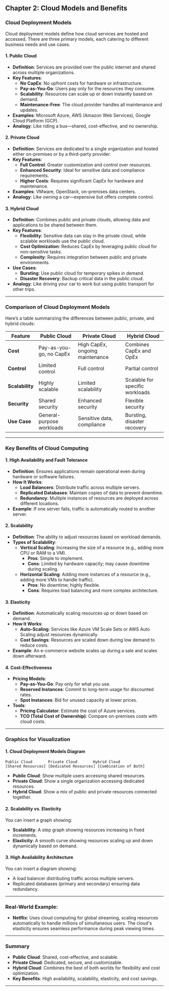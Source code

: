 ## **Chapter 2: Cloud Models and Benefits**  

### **Cloud Deployment Models**  
Cloud deployment models define how cloud services are hosted and accessed. There are three primary models, each catering to different business needs and use cases.  

#### **1. Public Cloud**  
- **Definition**: Services are provided over the public internet and shared across multiple organizations.  
- **Key Features**:  
  - **No CapEx**: No upfront costs for hardware or infrastructure.  
  - **Pay-as-You-Go**: Users pay only for the resources they consume.  
  - **Scalability**: Resources can scale up or down instantly based on demand.  
  - **Maintenance-Free**: The cloud provider handles all maintenance and updates.  
- **Examples**: Microsoft Azure, AWS (Amazon Web Services), Google Cloud Platform (GCP).  
- **Analogy**: Like riding a bus—shared, cost-effective, and no ownership.  

#### **2. Private Cloud**  
- **Definition**: Services are dedicated to a single organization and hosted either on-premises or by a third-party provider.  
- **Key Features**:  
  - **Full Control**: Greater customization and control over resources.  
  - **Enhanced Security**: Ideal for sensitive data and compliance requirements.  
  - **Higher Costs**: Requires significant CapEx for hardware and maintenance.  
- **Examples**: VMware, OpenStack, on-premises data centers.  
- **Analogy**: Like owning a car—expensive but offers complete control.  

#### **3. Hybrid Cloud**  
- **Definition**: Combines public and private clouds, allowing data and applications to be shared between them.  
- **Key Features**:  
  - **Flexibility**: Sensitive data can stay in the private cloud, while scalable workloads use the public cloud.  
  - **Cost Optimization**: Reduces CapEx by leveraging public cloud for non-sensitive tasks.  
  - **Complexity**: Requires integration between public and private environments.  
- **Use Cases**:  
  - **Bursting**: Use public cloud for temporary spikes in demand.  
  - **Disaster Recovery**: Backup critical data in the public cloud.  
- **Analogy**: Like driving your car to work but using public transport for other trips.  

---

### **Comparison of Cloud Deployment Models**  
Here’s a table summarizing the differences between public, private, and hybrid clouds:  

| **Feature**            | **Public Cloud**                  | **Private Cloud**                | **Hybrid Cloud**                |  
|-------------------------|-----------------------------------|----------------------------------|---------------------------------|  
| **Cost**               | Pay-as-you-go, no CapEx           | High CapEx, ongoing maintenance  | Combines CapEx and OpEx         |  
| **Control**            | Limited control                   | Full control                     | Partial control                 |  
| **Scalability**        | Highly scalable                   | Limited scalability              | Scalable for specific workloads |  
| **Security**           | Shared security                   | Enhanced security                | Flexible security               |  
| **Use Case**           | General-purpose workloads         | Sensitive data, compliance       | Bursting, disaster recovery     |  

---

### **Key Benefits of Cloud Computing**  

#### **1. High Availability and Fault Tolerance**  
- **Definition**: Ensures applications remain operational even during hardware or software failures.  
- **How It Works**:  
  - **Load Balancers**: Distribute traffic across multiple servers.  
  - **Replicated Databases**: Maintain copies of data to prevent downtime.  
  - **Redundancy**: Multiple instances of resources are deployed across different locations.  
- **Example**: If one server fails, traffic is automatically routed to another server.  

#### **2. Scalability**  
- **Definition**: The ability to adjust resources based on workload demands.  
- **Types of Scalability**:  
  - **Vertical Scaling**: Increasing the size of a resource (e.g., adding more CPU or RAM to a VM).  
    - **Pros**: Simple to implement.  
    - **Cons**: Limited by hardware capacity; may cause downtime during scaling.  
  - **Horizontal Scaling**: Adding more instances of a resource (e.g., adding more VMs to handle traffic).  
    - **Pros**: No downtime; highly flexible.  
    - **Cons**: Requires load balancing and more complex architecture.  

#### **3. Elasticity**  
- **Definition**: Automatically scaling resources up or down based on demand.  
- **How It Works**:  
  - **Auto-Scaling**: Services like Azure VM Scale Sets or AWS Auto Scaling adjust resources dynamically.  
  - **Cost Savings**: Resources are scaled down during low demand to reduce costs.  
- **Example**: An e-commerce website scales up during a sale and scales down afterward.  

#### **4. Cost-Effectiveness**  
- **Pricing Models**:  
  - **Pay-as-You-Go**: Pay only for what you use.  
  - **Reserved Instances**: Commit to long-term usage for discounted rates.  
  - **Spot Instances**: Bid for unused capacity at lower prices.  
- **Tools**:  
  - **Pricing Calculator**: Estimate the cost of Azure services.  
  - **TCO (Total Cost of Ownership)**: Compare on-premises costs with cloud costs.  

---

### **Graphics for Visualization**  

#### **1. Cloud Deployment Models Diagram**  
```
Public Cloud       Private Cloud       Hybrid Cloud  
[Shared Resources] [Dedicated Resources] [Combination of Both]  
```  
- **Public Cloud**: Show multiple users accessing shared resources.  
- **Private Cloud**: Show a single organization accessing dedicated resources.  
- **Hybrid Cloud**: Show a mix of public and private resources connected together.  

#### **2. Scalability vs. Elasticity**  
You can insert a graph showing:  
- **Scalability**: A step graph showing resources increasing in fixed increments.  
- **Elasticity**: A smooth curve showing resources scaling up and down dynamically based on demand.  

#### **3. High Availability Architecture**  
You can insert a diagram showing:  
- A load balancer distributing traffic across multiple servers.  
- Replicated databases (primary and secondary) ensuring data redundancy.  

---

### **Real-World Example**:  
- **Netflix**: Uses cloud computing for global streaming, scaling resources automatically to handle millions of simultaneous users. The cloud's elasticity ensures seamless performance during peak viewing times.  

---

### **Summary**  
- **Public Cloud**: Shared, cost-effective, and scalable.  
- **Private Cloud**: Dedicated, secure, and customizable.  
- **Hybrid Cloud**: Combines the best of both worlds for flexibility and cost optimization.  
- **Key Benefits**: High availability, scalability, elasticity, and cost savings.  

---
